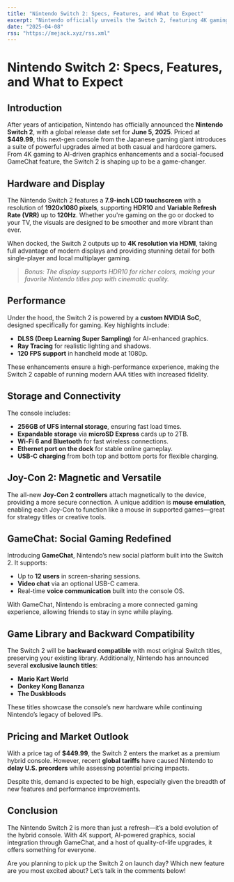```yaml
---
title: "Nintendo Switch 2: Specs, Features, and What to Expect"
excerpt: "Nintendo officially unveils the Switch 2, featuring 4K gaming, AI upscaling, enhanced Joy-Cons, and new social features. Here's everything you need to know."
date: "2025-04-08"
rss: "https://mejack.xyz/rss.xml"
---
```


# Nintendo Switch 2: Specs, Features, and What to Expect

## Introduction
After years of anticipation, Nintendo has officially announced the **Nintendo Switch 2**, with a global release date set for **June 5, 2025**. Priced at **$449.99**, this next-gen console from the Japanese gaming giant introduces a suite of powerful upgrades aimed at both casual and hardcore gamers. From 4K gaming to AI-driven graphics enhancements and a social-focused GameChat feature, the Switch 2 is shaping up to be a game-changer.

## Hardware and Display

The Nintendo Switch 2 features a **7.9-inch LCD touchscreen** with a resolution of **1920x1080 pixels**, supporting **HDR10** and **Variable Refresh Rate (VRR)** up to **120Hz**. Whether you're gaming on the go or docked to your TV, the visuals are designed to be smoother and more vibrant than ever.

When docked, the Switch 2 outputs up to **4K resolution via HDMI**, taking full advantage of modern displays and providing stunning detail for both single-player and local multiplayer gaming.

> _Bonus: The display supports HDR10 for richer colors, making your favorite Nintendo titles pop with cinematic quality._

## Performance

Under the hood, the Switch 2 is powered by a **custom NVIDIA SoC**, designed specifically for gaming. Key highlights include:

- **DLSS (Deep Learning Super Sampling)** for AI-enhanced graphics.
- **Ray Tracing** for realistic lighting and shadows.
- **120 FPS support** in handheld mode at 1080p.

These enhancements ensure a high-performance experience, making the Switch 2 capable of running modern AAA titles with increased fidelity.

## Storage and Connectivity

The console includes:

- **256GB of UFS internal storage**, ensuring fast load times.
- **Expandable storage** via **microSD Express** cards up to 2TB.
- **Wi-Fi 6 and Bluetooth** for fast wireless connections.
- **Ethernet port on the dock** for stable online gameplay.
- **USB-C charging** from both top and bottom ports for flexible charging.

## Joy-Con 2: Magnetic and Versatile

The all-new **Joy-Con 2 controllers** attach magnetically to the device, providing a more secure connection. A unique addition is **mouse emulation**, enabling each Joy-Con to function like a mouse in supported games—great for strategy titles or creative tools.

## GameChat: Social Gaming Redefined

Introducing **GameChat**, Nintendo’s new social platform built into the Switch 2. It supports:

- Up to **12 users** in screen-sharing sessions.
- **Video chat** via an optional USB-C camera.
- Real-time **voice communication** built into the console OS.

With GameChat, Nintendo is embracing a more connected gaming experience, allowing friends to stay in sync while playing.

## Game Library and Backward Compatibility

The Switch 2 will be **backward compatible** with most original Switch titles, preserving your existing library. Additionally, Nintendo has announced several **exclusive launch titles**:

- **Mario Kart World**
- **Donkey Kong Bananza**
- **The Duskbloods**

These titles showcase the console’s new hardware while continuing Nintendo’s legacy of beloved IPs.

## Pricing and Market Outlook

With a price tag of **$449.99**, the Switch 2 enters the market as a premium hybrid console. However, recent **global tariffs** have caused Nintendo to **delay U.S. preorders** while assessing potential pricing impacts.

Despite this, demand is expected to be high, especially given the breadth of new features and performance improvements.

## Conclusion

The Nintendo Switch 2 is more than just a refresh—it’s a bold evolution of the hybrid console. With 4K support, AI-powered graphics, social integration through GameChat, and a host of quality-of-life upgrades, it offers something for everyone.

Are you planning to pick up the Switch 2 on launch day? Which new feature are you most excited about? Let’s talk in the comments below!
